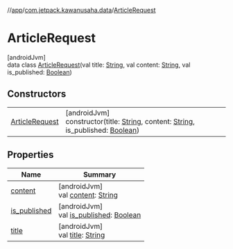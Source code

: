 //[app](../../../index.md)/[com.jetpack.kawanusaha.data](../index.md)/[ArticleRequest](index.md)

# ArticleRequest

[androidJvm]\
data class [ArticleRequest](index.md)(val title: [String](https://kotlinlang.org/api/latest/jvm/stdlib/kotlin/-string/index.html), val content: [String](https://kotlinlang.org/api/latest/jvm/stdlib/kotlin/-string/index.html), val is_published: [Boolean](https://kotlinlang.org/api/latest/jvm/stdlib/kotlin/-boolean/index.html))

## Constructors

| | |
|---|---|
| [ArticleRequest](-article-request.md) | [androidJvm]<br>constructor(title: [String](https://kotlinlang.org/api/latest/jvm/stdlib/kotlin/-string/index.html), content: [String](https://kotlinlang.org/api/latest/jvm/stdlib/kotlin/-string/index.html), is_published: [Boolean](https://kotlinlang.org/api/latest/jvm/stdlib/kotlin/-boolean/index.html)) |

## Properties

| Name | Summary |
|---|---|
| [content](content.md) | [androidJvm]<br>val [content](content.md): [String](https://kotlinlang.org/api/latest/jvm/stdlib/kotlin/-string/index.html) |
| [is_published](is_published.md) | [androidJvm]<br>val [is_published](is_published.md): [Boolean](https://kotlinlang.org/api/latest/jvm/stdlib/kotlin/-boolean/index.html) |
| [title](title.md) | [androidJvm]<br>val [title](title.md): [String](https://kotlinlang.org/api/latest/jvm/stdlib/kotlin/-string/index.html) |
